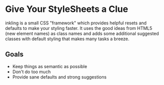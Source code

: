 # Give Your StyleSheets a Clue

inkling is a small CSS "framework" which provides helpful resets and defaults to
make your styling faster.  It uses the good ideas from HTML5 (new element names)
as class names and adds some additional suggested classes with default styling
that makes many tasks a breeze.

## Goals
* Keep things as semantic as possible
* Don't do too much
* Provide sane defaults and strong suggestions
